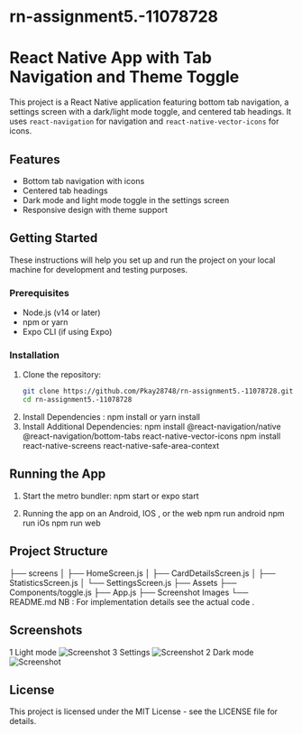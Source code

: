 # rn-assignment5.-11078728

# React Native App with Tab Navigation and Theme Toggle

This project is a React Native application featuring bottom tab navigation, a settings screen with a dark/light mode toggle, and centered tab headings. It uses `react-navigation` for navigation and `react-native-vector-icons` for icons.

## Features

- Bottom tab navigation with icons
- Centered tab headings
- Dark mode and light mode toggle in the settings screen
- Responsive design with theme support

## Getting Started

These instructions will help you set up and run the project on your local machine for development and testing purposes.

### Prerequisites

- Node.js (v14 or later)
- npm or yarn
- Expo CLI (if using Expo)

### Installation

1. Clone the repository:
   ```sh
   git clone https://github.com/Pkay28748/rn-assignment5.-11078728.git
   cd rn-assignment5.-11078728

2. Install Dependencies : npm install  or yarn install
3. Install Additional Dependencies:
    npm install @react-navigation/native @react-navigation/bottom-tabs react-native-vector-icons
    npm install react-native-screens react-native-safe-area-context

## Running the App

1. Start the metro bundler:
    npm start or expo start

2. Running the app on an Android, IOS , or the web
    npm run android
    npm run iOs
    npm run web

## Project Structure
├── screens
│   ├── HomeScreen.js
│   ├── CardDetailsScreen.js
│   ├── StatisticsScreen.js
│   └── SettingsScreen.js
├── Assets
├── Components/toggle.js
├── App.js
├── Screenshot Images 
└── README.md
NB : For implementation details see the actual code .

## Screenshots 

1 Light mode ![Screenshot](ss1.png)
3 Settings  ![Screenshot](ss2.png)
2 Dark mode  ![Screenshot](xx.png)

## License
This project is licensed under the MIT License - see the LICENSE file for details.



